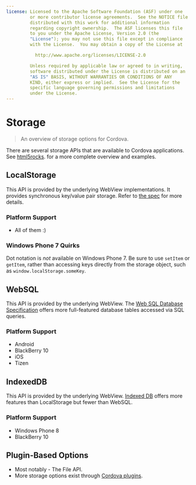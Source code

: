 ```yaml
---
license: Licensed to the Apache Software Foundation (ASF) under one
         or more contributor license agreements.  See the NOTICE file
         distributed with this work for additional information
         regarding copyright ownership.  The ASF licenses this file
         to you under the Apache License, Version 2.0 (the
         "License"); you may not use this file except in compliance
         with the License.  You may obtain a copy of the License at

           http://www.apache.org/licenses/LICENSE-2.0

         Unless required by applicable law or agreed to in writing,
         software distributed under the License is distributed on an
         "AS IS" BASIS, WITHOUT WARRANTIES OR CONDITIONS OF ANY
         KIND, either express or implied.  See the License for the
         specific language governing permissions and limitations
         under the License.
---
```


# Storage

> An overview of storage options for Cordova.

There are several storage APIs that are available to Cordova applications. 
See
[html5rocks](http://www.html5rocks.com/en/features/storage).
for a more complete overview and examples.

## LocalStorage

This API is provided by the underlying WebView implementations. It provides
synchronous key/value pair storage. Refer to [the spec](http://www.w3.org/TR/webstorage/) for more details.

### Platform Support

- All of them :)

### Windows Phone 7 Quirks

Dot notation is _not_ available on Windows Phone 7. Be sure to use
`setItem` or `getItem`, rather than accessing keys directly from the
storage object, such as `window.localStorage.someKey`.

## WebSQL

This API is provided by the underlying WebView.
The [Web SQL Database Specification](http://dev.w3.org/html5/webdatabase/)
offers more full-featured database tables accessed via SQL queries.

### Platform Support

- Android
- BlackBerry 10
- iOS
- Tizen

## IndexedDB

This API is provided by the underlying WebView.
[Indexed DB](http://www.w3.org/TR/IndexedDB/) offers more features than LocalStorage but fewer than WebSQL.

### Platform Support

- Windows Phone 8
- BlackBerry 10

## Plugin-Based Options

* Most notably - The File API.
* More storage options exist through [Cordova plugins](http://plugins.cordova.io/).

